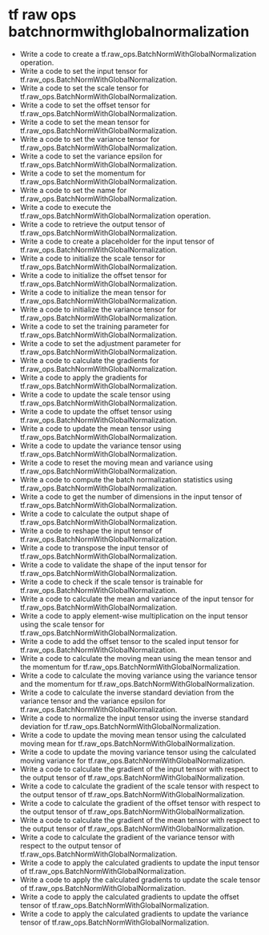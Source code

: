 # tf raw ops batchnormwithglobalnormalization

- Write a code to create a tf.raw_ops.BatchNormWithGlobalNormalization operation.
- Write a code to set the input tensor for tf.raw_ops.BatchNormWithGlobalNormalization.
- Write a code to set the scale tensor for tf.raw_ops.BatchNormWithGlobalNormalization.
- Write a code to set the offset tensor for tf.raw_ops.BatchNormWithGlobalNormalization.
- Write a code to set the mean tensor for tf.raw_ops.BatchNormWithGlobalNormalization.
- Write a code to set the variance tensor for tf.raw_ops.BatchNormWithGlobalNormalization.
- Write a code to set the variance epsilon for tf.raw_ops.BatchNormWithGlobalNormalization.
- Write a code to set the momentum for tf.raw_ops.BatchNormWithGlobalNormalization.
- Write a code to set the name for tf.raw_ops.BatchNormWithGlobalNormalization.
- Write a code to execute the tf.raw_ops.BatchNormWithGlobalNormalization operation.
- Write a code to retrieve the output tensor of tf.raw_ops.BatchNormWithGlobalNormalization.
- Write a code to create a placeholder for the input tensor of tf.raw_ops.BatchNormWithGlobalNormalization.
- Write a code to initialize the scale tensor for tf.raw_ops.BatchNormWithGlobalNormalization.
- Write a code to initialize the offset tensor for tf.raw_ops.BatchNormWithGlobalNormalization.
- Write a code to initialize the mean tensor for tf.raw_ops.BatchNormWithGlobalNormalization.
- Write a code to initialize the variance tensor for tf.raw_ops.BatchNormWithGlobalNormalization.
- Write a code to set the training parameter for tf.raw_ops.BatchNormWithGlobalNormalization.
- Write a code to set the adjustment parameter for tf.raw_ops.BatchNormWithGlobalNormalization.
- Write a code to calculate the gradients for tf.raw_ops.BatchNormWithGlobalNormalization.
- Write a code to apply the gradients for tf.raw_ops.BatchNormWithGlobalNormalization.
- Write a code to update the scale tensor using tf.raw_ops.BatchNormWithGlobalNormalization.
- Write a code to update the offset tensor using tf.raw_ops.BatchNormWithGlobalNormalization.
- Write a code to update the mean tensor using tf.raw_ops.BatchNormWithGlobalNormalization.
- Write a code to update the variance tensor using tf.raw_ops.BatchNormWithGlobalNormalization.
- Write a code to reset the moving mean and variance using tf.raw_ops.BatchNormWithGlobalNormalization.
- Write a code to compute the batch normalization statistics using tf.raw_ops.BatchNormWithGlobalNormalization.
- Write a code to get the number of dimensions in the input tensor of tf.raw_ops.BatchNormWithGlobalNormalization.
- Write a code to calculate the output shape of tf.raw_ops.BatchNormWithGlobalNormalization.
- Write a code to reshape the input tensor of tf.raw_ops.BatchNormWithGlobalNormalization.
- Write a code to transpose the input tensor of tf.raw_ops.BatchNormWithGlobalNormalization.
- Write a code to validate the shape of the input tensor for tf.raw_ops.BatchNormWithGlobalNormalization.
- Write a code to check if the scale tensor is trainable for tf.raw_ops.BatchNormWithGlobalNormalization.
- Write a code to calculate the mean and variance of the input tensor for tf.raw_ops.BatchNormWithGlobalNormalization.
- Write a code to apply element-wise multiplication on the input tensor using the scale tensor for tf.raw_ops.BatchNormWithGlobalNormalization.
- Write a code to add the offset tensor to the scaled input tensor for tf.raw_ops.BatchNormWithGlobalNormalization.
- Write a code to calculate the moving mean using the mean tensor and the momentum for tf.raw_ops.BatchNormWithGlobalNormalization.
- Write a code to calculate the moving variance using the variance tensor and the momentum for tf.raw_ops.BatchNormWithGlobalNormalization.
- Write a code to calculate the inverse standard deviation from the variance tensor and the variance epsilon for tf.raw_ops.BatchNormWithGlobalNormalization.
- Write a code to normalize the input tensor using the inverse standard deviation for tf.raw_ops.BatchNormWithGlobalNormalization.
- Write a code to update the moving mean tensor using the calculated moving mean for tf.raw_ops.BatchNormWithGlobalNormalization.
- Write a code to update the moving variance tensor using the calculated moving variance for tf.raw_ops.BatchNormWithGlobalNormalization.
- Write a code to calculate the gradient of the input tensor with respect to the output tensor of tf.raw_ops.BatchNormWithGlobalNormalization.
- Write a code to calculate the gradient of the scale tensor with respect to the output tensor of tf.raw_ops.BatchNormWithGlobalNormalization.
- Write a code to calculate the gradient of the offset tensor with respect to the output tensor of tf.raw_ops.BatchNormWithGlobalNormalization.
- Write a code to calculate the gradient of the mean tensor with respect to the output tensor of tf.raw_ops.BatchNormWithGlobalNormalization.
- Write a code to calculate the gradient of the variance tensor with respect to the output tensor of tf.raw_ops.BatchNormWithGlobalNormalization.
- Write a code to apply the calculated gradients to update the input tensor of tf.raw_ops.BatchNormWithGlobalNormalization.
- Write a code to apply the calculated gradients to update the scale tensor of tf.raw_ops.BatchNormWithGlobalNormalization.
- Write a code to apply the calculated gradients to update the offset tensor of tf.raw_ops.BatchNormWithGlobalNormalization.
- Write a code to apply the calculated gradients to update the variance tensor of tf.raw_ops.BatchNormWithGlobalNormalization.